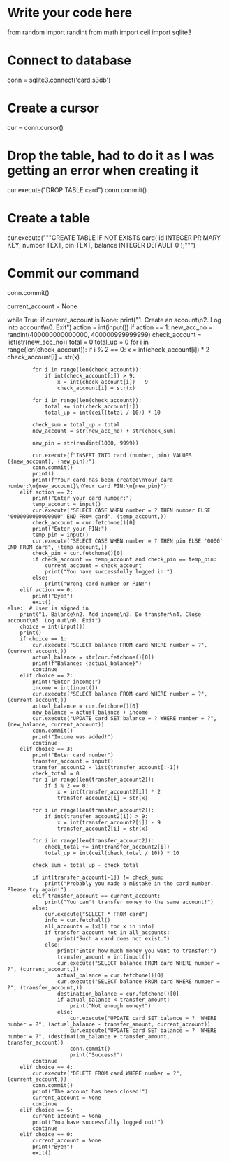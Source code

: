 # Write your code here
from random import randint
from math import ceil
import sqlite3

# Connect to database
conn = sqlite3.connect('card.s3db')

# Create a cursor
cur = conn.cursor()

# Drop the table, had to do it as I was getting an error when creating it
cur.execute("DROP TABLE card")
conn.commit()

# Create a table
cur.execute("""CREATE TABLE IF NOT EXISTS card(
    id INTEGER PRIMARY KEY,
    number TEXT,
    pin TEXT,
    balance INTEGER DEFAULT 0
);""")

# Commit our command
conn.commit()

current_account = None

while True:
    if current_account is None:
        print("1. Create an account\n2. Log into account\n0. Exit")
        action = int(input())
        if action == 1:
            new_acc_no = randint(400000000000000, 400000999999999)
            check_account = list(str(new_acc_no))
            total = 0
            total_up = 0
            for i in range(len(check_account)):
                if i % 2 == 0:
                    x = int(check_account[i]) * 2
                    check_account[i] = str(x)

            for i in range(len(check_account)):
                if int(check_account[i]) > 9:
                    x = int(check_account[i]) - 9
                    check_account[i] = str(x)

            for i in range(len(check_account)):
                total += int(check_account[i])
                total_up = int(ceil(total / 10)) * 10

            check_sum = total_up - total
            new_account = str(new_acc_no) + str(check_sum)

            new_pin = str(randint(1000, 9999))

            cur.execute(f"INSERT INTO card (number, pin) VALUES ({new_account}, {new_pin})")
            conn.commit()
            print()
            print(f"Your card has been created\nYour card number:\n{new_account}\nYour card PIN:\n{new_pin}")
        elif action == 2:
            print("Enter your card number:")
            temp_account = input()
            cur.execute("SELECT CASE WHEN number = ? THEN number ELSE '0000000000000000' END FROM card", (temp_account,))
            check_account = cur.fetchone()[0]
            print("Enter your PIN:")
            temp_pin = input()
            cur.execute("SELECT CASE WHEN number = ? THEN pin ELSE '0000' END FROM card", (temp_account,))
            check_pin = cur.fetchone()[0]
            if check_account == temp_account and check_pin == temp_pin:
                current_account = check_account
                print("You have successfully logged in!")
            else:
                print("Wrong card number or PIN!")
        elif action == 0:
            print("Bye!")
            exit()
    else:  # User is signed in
        print("1. Balance\n2. Add income\n3. Do transfer\n4. Close account\n5. Log out\n0. Exit")
        choice = int(input())
        print()
        if choice == 1:
            cur.execute("SELECT balance FROM card WHERE number = ?", (current_account,))
            actual_balance = str(cur.fetchone()[0])
            print(f"Balance: {actual_balance}")
            continue
        elif choice == 2:
            print("Enter income:")
            income = int(input())
            cur.execute("SELECT balance FROM card WHERE number = ?", (current_account,))
            actual_balance = cur.fetchone()[0]
            new_balance = actual_balance + income
            cur.execute("UPDATE card SET balance = ? WHERE number = ?", (new_balance, current_account))
            conn.commit()
            print("Income was added!")
            continue
        elif choice == 3:
            print("Enter card number")
            transfer_account = input()
            transfer_account2 = list(transfer_account[:-1])
            check_total = 0
            for i in range(len(transfer_account2)):
                if i % 2 == 0:
                    x = int(transfer_account2[i]) * 2
                    transfer_account2[i] = str(x)

            for i in range(len(transfer_account2)):
                if int(transfer_account2[i]) > 9:
                    x = int(transfer_account2[i]) - 9
                    transfer_account2[i] = str(x)

            for i in range(len(transfer_account2)):
                check_total += int(transfer_account2[i])
                total_up = int(ceil(check_total / 10)) * 10

            check_sum = total_up - check_total

            if int(transfer_account[-1]) != check_sum:
                print("Probably you made a mistake in the card number. Please try again!")
            elif transfer_account == current_account:
                print("You can't transfer money to the same account!")
            else:
                cur.execute("SELECT * FROM card")
                info = cur.fetchall()
                all_accounts = [x[1] for x in info]
                if transfer_account not in all_accounts:
                    print("Such a card does not exist.")
                else:
                    print("Enter how much money you want to transfer:")
                    transfer_amount = int(input())
                    cur.execute("SELECT balance FROM card WHERE number = ?", (current_account,))
                    actual_balance = cur.fetchone()[0]
                    cur.execute("SELECT balance FROM card WHERE number = ?", (transfer_account,))
                    destination_balance = cur.fetchone()[0]
                    if actual_balance < transfer_amount:
                        print("Not enough money!")
                    else:
                        cur.execute("UPDATE card SET balance = ?  WHERE number = ?", (actual_balance - transfer_amount, current_account))
                        cur.execute("UPDATE card SET balance = ?  WHERE number = ?", (destination_balance + transfer_amount, transfer_account))
                        conn.commit()
                        print("Success!")
            continue
        elif choice == 4:
            cur.execute("DELETE FROM card WHERE number = ?", (current_account,))
            conn.commit()
            print("The account has been closed!")
            current_account = None
            continue
        elif choice == 5:
            current_account = None
            print("You have successfully logged out!")
            continue
        elif choice == 0:
            current_account = None
            print("Bye!")
            exit()
